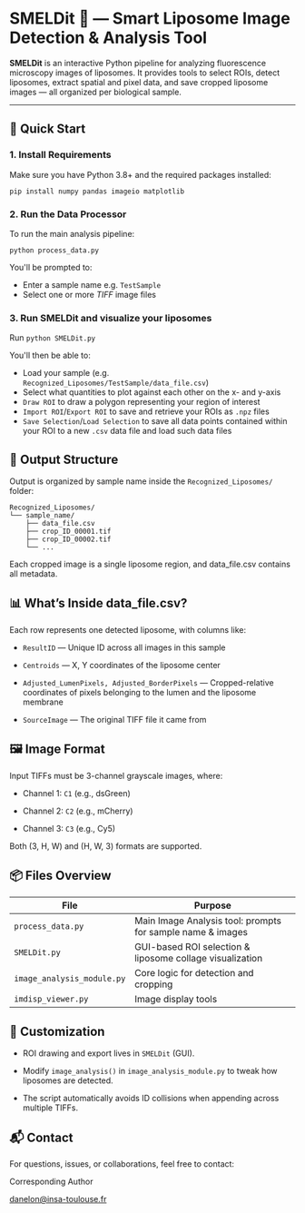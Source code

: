 # SMELDit 🧪 — Smart Liposome Image Detection & Analysis Tool

**SMELDit** is an interactive Python pipeline for analyzing fluorescence microscopy images of liposomes. It provides tools to select ROIs, detect liposomes, extract spatial and pixel data, and save cropped liposome images — all organized per biological sample.

---

## 🚀 Quick Start

### 1. Install Requirements

Make sure you have Python 3.8+ and the required packages installed:

`pip install numpy pandas imageio matplotlib`

### 2. Run the Data Processor

To run the main analysis pipeline:

`python process_data.py`

You'll be prompted to:
- Enter a sample name e.g. `TestSample`
- Select one or more *TIFF* image files

### 3. Run SMELDit and visualize your liposomes

Run `python SMELDit.py`

You'll then be able to:
- Load your sample (e.g. `Recognized_Liposomes/TestSample/data_file.csv`)
- Select what quantities to plot against each other on the x- and y-axis
- `Draw ROI` to draw a polygon representing your region of interest
- `Import ROI`/`Export ROI` to save and retrieve your ROIs as `.npz` files
- `Save Selection`/`Load Selection` to save all data points contained within your ROI to a new `.csv` data file and load such data files

## 📁 Output Structure
Output is organized by sample name inside the `Recognized_Liposomes/` folder:

    Recognized_Liposomes/
    └── sample_name/
        ├── data_file.csv
        ├── crop_ID_00001.tif
        ├── crop_ID_00002.tif
        └── ...

Each cropped image is a single liposome region, and data_file.csv contains all metadata.

## 📊 What’s Inside data_file.csv?

Each row represents one detected liposome, with columns like:

- `ResultID` — Unique ID across all images in this sample

- `Centroids` — X, Y coordinates of the liposome center

- `Adjusted_LumenPixels, Adjusted_BorderPixels` — Cropped-relative coordinates of pixels belonging to the lumen and the liposome membrane

- `SourceImage` — The original TIFF file it came from

## 🖼 Image Format
Input TIFFs must be 3-channel grayscale images, where:

- Channel 1: `C1` (e.g., dsGreen)

- Channel 2: `C2` (e.g., mCherry)

- Channel 3: `C3` (e.g., Cy5)

Both (3, H, W) and (H, W, 3) formats are supported.

## 📦 Files Overview
| File | Purpose |
| --- | ----------- |
| `process_data.py` | Main Image Analysis tool: prompts for sample name & images |
| `SMELDit.py` | GUI-based ROI selection & liposome collage visualization |
| `image_analysis_module.py` | Core logic for detection and cropping |
| `imdisp_viewer.py` | Image display tools

## 🧠 Customization
- ROI drawing and export lives in `SMELDit` (GUI).

- Modify `image_analysis()` in `image_analysis_module.py` to tweak how liposomes are detected.

- The script automatically avoids ID collisions when appending across multiple TIFFs.

## 📬 Contact
For questions, issues, or collaborations, feel free to contact:

Corresponding Author

danelon@insa-toulouse.fr